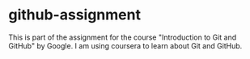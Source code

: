 # github-assignment
This is part of the assignment for the course "Introduction to Git and GitHub" by Google. I am using coursera to learn about Git and GitHub.

